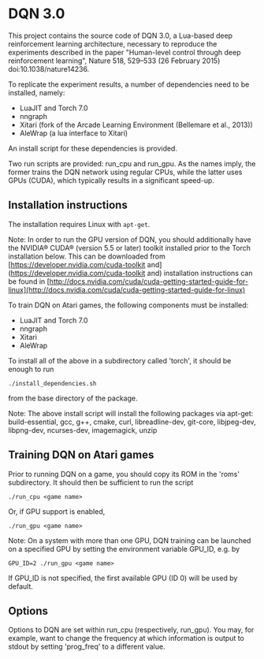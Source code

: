 # DQN 3.0

This project contains the source code of DQN 3.0, a Lua-based deep reinforcement
learning architecture, necessary to reproduce the experiments
described in the paper "Human-level control through deep reinforcement
learning", Nature 518, 529–533 (26 February 2015) doi:10.1038/nature14236.

To replicate the experiment results, a number of dependencies need to be
installed, namely:

 * LuaJIT and Torch 7.0
 * nngraph
 * Xitari (fork of the Arcade Learning Environment (Bellemare et al., 2013))
 * AleWrap (a lua interface to Xitari)

An install script for these dependencies is provided.

Two run scripts are provided: run_cpu and run_gpu. As the names imply,
the former trains the DQN network using regular CPUs, while the latter uses
GPUs (CUDA), which typically results in a significant speed-up.



## Installation instructions

The installation requires Linux with `apt-get`.

Note: In order to run the GPU version of DQN, you should additionally have the
NVIDIA® CUDA® (version 5.5 or later) toolkit installed prior to the Torch
installation below.
This can be downloaded from [https://developer.nvidia.com/cuda-toolkit
and](https://developer.nvidia.com/cuda-toolkit
and) installation instructions can be found in
[http://docs.nvidia.com/cuda/cuda-getting-started-guide-for-linux](http://docs.nvidia.com/cuda/cuda-getting-started-guide-for-linux)


To train DQN on Atari games, the following components must be installed:

 * LuaJIT and Torch 7.0
 * nngraph
 * Xitari
 * AleWrap

To install all of the above in a subdirectory called 'torch', it should be enough to run

`./install_dependencies.sh`

from the base directory of the package.


Note: The above install script will install the following packages via apt-get:
build-essential, gcc, g++, cmake, curl, libreadline-dev, git-core, libjpeg-dev,
libpng-dev, ncurses-dev, imagemagick, unzip



## Training DQN on Atari games

Prior to running DQN on a game, you should copy its ROM in the 'roms' subdirectory.
It should then be sufficient to run the script

`./run_cpu <game name>`

Or, if GPU support is enabled,

`./run_gpu <game name>`


Note: On a system with more than one GPU, DQN training can be launched on a
specified GPU by setting the environment variable GPU_ID, e.g. by

    GPU_ID=2 ./run_gpu <game name>

If GPU_ID is not specified, the first available GPU (ID 0) will be used by default.



## Options

Options to DQN are set within run_cpu (respectively, run_gpu). You may,
for example, want to change the frequency at which information is output 
to stdout by setting 'prog_freq' to a different value.
